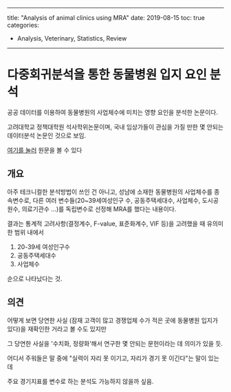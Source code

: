 ﻿---
 
title: "Analysis of animal clinics using MRA"
date: 2019-08-15
toc: true
categories:

  - Analysis, Veterinary, Statistics, Review
  
---

# 다중회귀분석을 통한 동물병원 입지 요인 분석

공공 데이터를 이용하여 동물병원의 사업체수에 미치는 영향 요인을 분석한 논문이다.

고려대학교 정책대학원 석사학위논문이며, 국내 임상가들이 관심을 가질 만한 몇 안되는 데이터분석 논문인 것으로 보임.

[여기를 눌러](http://www.riss.kr/search/download/FullTextDownload.do?control_no=244437e0132fb71dffe0bdc3ef48d419&p_mat_type=be54d9b8bc7cdb09&p_submat_type=f1a8c7a1de0e08b8&fulltext_kind=a8cb3aaead67ab5b&t_gubun=&convertFlag=&naverYN=&outLink=&searchGubun=true&colName=bib_t&DDODFlag=&loginFlag=1&url_type=&query=%EC%88%98%EC%9D%98%EB%A3%8C&nationalLibraryLocalBibno=) 원문을 볼 수 있다

## 개요

아주 테크니컬한 분석방법이 쓰인 건 아니고, 성남에 소재한 동물병원의 사업체수를 종속변수로, 다른 여러 변수들(20~39세여성인구
수, 공동주택세대수, 사업체수, 도시공원수, 의료기관수 ...)를 독립변수로 선정해 MRA를 했다는 내용이다.

결과는 통계적 고려사항(결정계수, F-value, 표준화계수, VIF 등)을 고려했을 때 유의미한 범위 내에서

 1) 20-39세 여성인구수
 2) 공동주택세대수
 3) 사업체수

순으로 나타났다는 것. 

## 의견

어떻게 보면 당연한 사실 (잠재 고객이 많고 경쟁업체 수가 적은 곳에 동물병원 입지가 있다)을 재확인한 거라고 볼 수도 있지만

그 당연한 사실을 '수치화, 정량화'해서 연구한 몇 안되는 문헌이라는 데 의미가 있을 듯.

어디서 주워들은 말 중에 "실력이 자리 못 이기고, 자리가 경기 못 이긴다"는 말이 있는데

주요 경기지표를 변수로 하는 분석도 가능하지 않을까 싶음.


